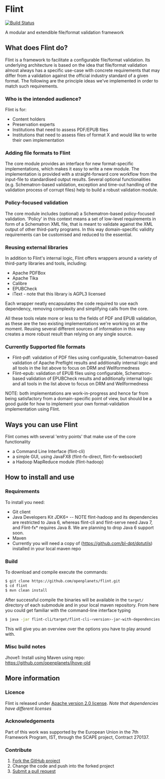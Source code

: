 
# Flint

[![Build Status](https://travis-ci.org/openplanets/Flint.png)](https://travis-ci.org/openplanets/Flint)

A modular and extendible file/format validation framework

## What does Flint do?
Flint is a framework to facilitate a configurable file/format validation. Its underlying architecture is based on the idea that file/format validation almost always has a specific use-case with concrete requirements that may differ from a validation against the official industry standard of a given format. The following are the principle ideas we've implemented in order to match such requirements.

### Who is the intended audience?

Flint is for:

* Content holders
* Preservation experts
* Institutions that need to assess PDF/EPUB files
* Institutions that need to assess files of format X and would like to write their own implementation

### Adding file formats to Flint
The core module provides an interface for new format-specific implementations, which makes it easy to write a new module. The implementation is provided with a straight-forward core workflow from the input-file to standardised output results. Several optional functionalities (e.g. Schematron-based validation, exception and time-out handling of the validation process of corrupt files) help to build a robust validation module.

### Policy-focused validation
The core module includes (optional) a Schematron-based policy-focused validation. 'Policy' in this context means a set of low-level requirements in form of a Schematron XML file, that is meant to validate against the XML output of other third-party programs. In this way domain-specific validity requirements can be customised and reduced to the essential.

### Reusing external libraries
In addition to Flint's internal logic, Flint offers wrappers around a variety of third-party libraries and tools, including:
* Apache PDFBox
* Apache Tika
* Calibre
* EPUBCheck 
* iText - note that this library is AGPL3 licensed

Each wrapper neatly encapsulates the code required to use each dependency, removing complexity and simplifying calls from the core.

All these tools relate more or less to the fields of PDF and EPUB validation, as these are the two existing implementations we're working on at the moment. Reusing several different sources of information in this way creates a more robust result than relying on any single source.

### Currently Supported file formats
* Flint-pdf: validation of PDF files using configurable, Schematron-based validation of Apache Preflight results and additionally internal logic and all tools in the list above to focus on DRM and Wellformedness
* Flint-epub: validation of EPUB files using configurable, Schematron-based validation of EPUBCheck results and additionally internal logic and all tools in the list above to focus on DRM and Wellformedness

NOTE: both implementations are work-in-progress and hence far from being satisfactory from a domain-specific point of view, but should be a good guide for how to implement your own format-validation implementation using Flint.

## Ways you can use Flint
Flint comes with several 'entry points' that make use of the core functionality
* a Command Line Interface (flint-cli)
* a simple GUI, using JavaFX8 (flint-fx-direct, flint-fx-websocket)
* a Hadoop MapReduce module (flint-hadoop)

## How to install and use

### Requirements

To install you need:

* Git client
* Java Developers Kit
  JDK6+ -- NOTE flint-hadoop and its dependencies are restricted to Java 6, whereas flint-cli and flint-serve
  need Java 7, and Flint-fx* requires Java 8.  We are planning to drop Java 6 support soon.
* Maven
* Currently you will need a copy of (https://github.com/bl-dpt/dptutils) installed in your local maven repo

### Build

To download and compile execute the commands:

```bash
$ git clone https://github.com/openplanets/flint.git
$ cd flint
$ mvn clean install
```

After successful compile the binaries will be available in the `target/` directory of each submodule and in your local maven repository.
From here you could get familiar with the command-line interface typing

```bash
$ java -jar flint-cli/target/flint-cli-<version>-jar-with-dependencies.jar
```

This will give you an overview over the options you have to play around with.

### Misc build notes

Jhove1:
Install using Maven using repo: https://github.com/openplanets/jhove-old

## More information

### Licence

Flint is released under [Apache version 2.0 license](LICENSE.txt).  *Note that dependencies have different licenses*

### Acknowledgements

Part of this work was supported by the European Union in the 7th Framework Program, IST, through the SCAPE project, Contract 270137.

### Contribute

1. [Fork the GitHub project](https://help.github.com/articles/fork-a-repo)
2. Change the code and push into the forked project
3. [Submit a pull request](https://help.github.com/articles/using-pull-requests)
